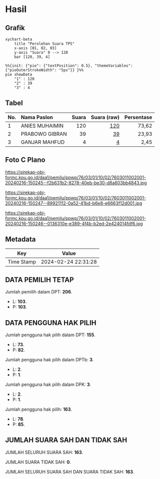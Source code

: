# Hasil

## Grafik

```mermaid
xychart-beta
    title "Perolehan Suara TPS"
    x-axis [01, 02, 03]
    y-axis "Suara" 0 --> 120
    bar [120, 39, 4]
```

```mermaid
%%{init: {"pie": {"textPosition": 0.5}, "themeVariables": {"pieOuterStrokeWidth": "5px"}} }%%
pie showData
    "1" : 120
    "2" : 39
    "3" : 4
```

## Tabel

| No. | Nama Paslon    | Suara | Suara (raw) | Persentase |
|:--- |:-------------- | -----:| -----------:| ----------:|
| 1   | ANIES MUHAIMIN | 120   | [120][p-1]  | 73,62      |
| 2   | PRABOWO GIBRAN | 39    | [39][p-2]   | 23,93      |
| 3   | GANJAR MAHFUD  | 4     | [4][p-3]    | 2,45       |


[p-1]: https://github.com/gigit-pemilu/pemilu-2024-76-sulawesi-barat/blob/main/pilpres/hitung-suara/sub/76-sulawesi-barat/sub/03-mamasa/sub/01-mambi/sub/1002-talipukki/sub/001-tps/sub/paslon-1.txt
[p-2]: https://github.com/gigit-pemilu/pemilu-2024-76-sulawesi-barat/blob/main/pilpres/hitung-suara/sub/76-sulawesi-barat/sub/03-mamasa/sub/01-mambi/sub/1002-talipukki/sub/001-tps/sub/paslon-2.txt
[p-3]: https://github.com/gigit-pemilu/pemilu-2024-76-sulawesi-barat/blob/main/pilpres/hitung-suara/sub/76-sulawesi-barat/sub/03-mamasa/sub/01-mambi/sub/1002-talipukki/sub/001-tps/sub/paslon-3.txt

## Foto C Plano

https://sirekap-obj-formc.kpu.go.id/daa1/pemilu/ppwp/76/03/01/10/02/7603011002001-20240216-150245--f2b631b2-8278-40eb-be30-d8a603bb4843.jpg

https://sirekap-obj-formc.kpu.go.id/daa1/pemilu/ppwp/76/03/01/10/02/7603011002001-20240216-150247--89921112-0a52-41bd-b6e8-e6663f12d001.jpg

https://sirekap-obj-formc.kpu.go.id/daa1/pemilu/ppwp/76/03/01/10/02/7603011002001-20240216-150246--0136310e-e389-4f4b-b2ed-2e424014fdf6.jpg


## Metadata

| Key        | Value               |
| ---------- | ------------------- |
| Time Stamp | 2024-02-24 22:31:28 |


## DATA PEMILIH TETAP

Jumlah pemilih dalam DPT: **206**.
 * L: **103**.
 * P: **103**.

## DATA PENGGUNA HAK PILIH

Jumlah pengguna hak pilih dalam DPT: **155**.
 * L: **73**.
 * P: **82**.

Jumlah pengguna hak pilih dalam DPTb: **3**.
 * L: **2**.
 * P: **1**.

Jumlah pengguna hak pilih dalam DPK: **3**.
 * L: **2**.
 * P: **1**.

Jumlah pengguna hak pilih: **163**.
 * L: **78**.
 * P: **85**.

## JUMLAH SUARA SAH DAN TIDAK SAH

JUMLAH SELURUH SUARA SAH: **163**.

JUMLAH SUARA TIDAK SAH: **0**.

JUMLAH SELURUH SUARA SAH DAN SUARA TIDAK SAH: **163**.


